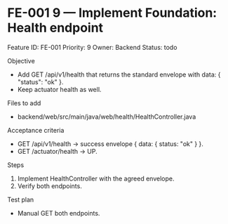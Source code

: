 # FE-001 9 — Implement Foundation: Health endpoint

Feature ID: FE-001
Priority: 9
Owner: Backend
Status: todo

Objective
- Add GET /api/v1/health that returns the standard envelope with data: { "status": "ok" }.
- Keep actuator health as well.

Files to add
- backend/web/src/main/java/web/health/HealthController.java

Acceptance criteria
- GET /api/v1/health → success envelope { data: { status: "ok" } }.
- GET /actuator/health → UP.

Steps
1) Implement HealthController with the agreed envelope.
2) Verify both endpoints.

Test plan
- Manual GET both endpoints.
